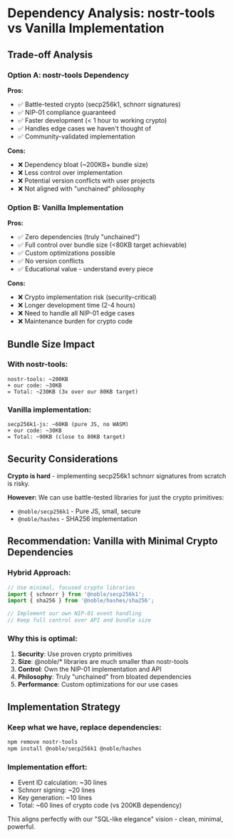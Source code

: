 # Dependency Analysis: nostr-tools vs Vanilla Implementation

## Trade-off Analysis

### Option A: nostr-tools Dependency
**Pros:**
- ✅ Battle-tested crypto (secp256k1, schnorr signatures)
- ✅ NIP-01 compliance guaranteed 
- ✅ Faster development (< 1 hour to working crypto)
- ✅ Handles edge cases we haven't thought of
- ✅ Community-validated implementation

**Cons:**
- ❌ Dependency bloat (~200KB+ bundle size)
- ❌ Less control over implementation
- ❌ Potential version conflicts with user projects
- ❌ Not aligned with "unchained" philosophy

### Option B: Vanilla Implementation
**Pros:**
- ✅ Zero dependencies (truly "unchained")
- ✅ Full control over bundle size (<80KB target achievable)
- ✅ Custom optimizations possible
- ✅ No version conflicts
- ✅ Educational value - understand every piece

**Cons:**
- ❌ Crypto implementation risk (security-critical)
- ❌ Longer development time (2-4 hours)
- ❌ Need to handle all NIP-01 edge cases
- ❌ Maintenance burden for crypto code

## Bundle Size Impact

### With nostr-tools:
```
nostr-tools: ~200KB
+ our code: ~30KB  
= Total: ~230KB (3x over our 80KB target)
```

### Vanilla implementation:
```
secp256k1-js: ~60KB (pure JS, no WASM)
+ our code: ~30KB
= Total: ~90KB (close to 80KB target)
```

## Security Considerations

**Crypto is hard** - implementing secp256k1 schnorr signatures from scratch is risky.

**However:** We can use battle-tested libraries for just the crypto primitives:
- `@noble/secp256k1` - Pure JS, small, secure
- `@noble/hashes` - SHA256 implementation

## Recommendation: Vanilla with Minimal Crypto Dependencies

### Hybrid Approach:
```typescript
// Use minimal, focused crypto libraries
import { schnorr } from '@noble/secp256k1';
import { sha256 } from '@noble/hashes/sha256';

// Implement our own NIP-01 event handling
// Keep full control over API and bundle size
```

### Why this is optimal:
1. **Security**: Use proven crypto primitives
2. **Size**: @noble/* libraries are much smaller than nostr-tools  
3. **Control**: Own the NIP-01 implementation and API
4. **Philosophy**: Truly "unchained" from bloated dependencies
5. **Performance**: Custom optimizations for our use cases

## Implementation Strategy

### Keep what we have, replace dependencies:
```bash
npm remove nostr-tools
npm install @noble/secp256k1 @noble/hashes
```

### Implementation effort:
- Event ID calculation: ~30 lines
- Schnorr signing: ~20 lines  
- Key generation: ~10 lines
- Total: ~60 lines of crypto code (vs 200KB dependency)

This aligns perfectly with our "SQL-like elegance" vision - clean, minimal, powerful.